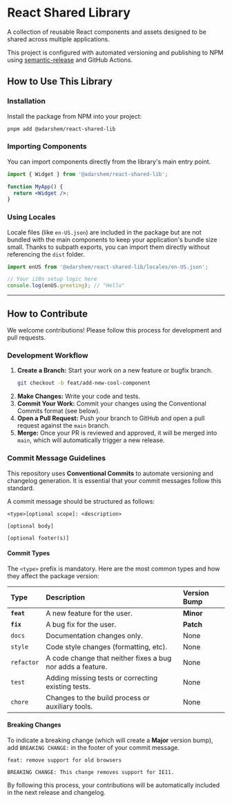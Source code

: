 # React Shared Library

A collection of reusable React components and assets designed to be shared across multiple applications.

This project is configured with automated versioning and publishing to NPM using [semantic-release](https://github.com/semantic-release/semantic-release) and GitHub Actions.

## How to Use This Library

### Installation

Install the package from NPM into your project:

```bash
pnpm add @adarshem/react-shared-lib
```

### Importing Components

You can import components directly from the library's main entry point.

```jsx
import { Widget } from '@adarshem/react-shared-lib';

function MyApp() {
  return <Widget />;
}
```

### Using Locales

Locale files (like `en-US.json`) are included in the package but are not bundled with the main components to keep your application's bundle size small. Thanks to subpath exports, you can import them directly without referencing the `dist` folder.

```jsx
import enUS from '@adarshem/react-shared-lib/locales/en-US.json';

// Your i18n setup logic here
console.log(enUS.greeting); // "Hello"
```

---

## How to Contribute

We welcome contributions! Please follow this process for development and pull requests.

### Development Workflow

1.  **Create a Branch:** Start your work on a new feature or bugfix branch.
    ```bash
    git checkout -b feat/add-new-cool-component
    ```
2.  **Make Changes:** Write your code and tests.
3.  **Commit Your Work:** Commit your changes using the Conventional Commits format (see below).
4.  **Open a Pull Request:** Push your branch to GitHub and open a pull request against the `main` branch.
5.  **Merge:** Once your PR is reviewed and approved, it will be merged into `main`, which will automatically trigger a new release.

### Commit Message Guidelines

This repository uses **Conventional Commits** to automate versioning and changelog generation. It is essential that your commit messages follow this standard.

A commit message should be structured as follows:

```
<type>[optional scope]: <description>

[optional body]

[optional footer(s)]
```

#### Commit Types

The `<type>` prefix is mandatory. Here are the most common types and how they affect the package version:

| Type       | Description                                        | Version Bump |
| :--------- | :------------------------------------------------- | :----------- |
| **`feat`** | A new feature for the user.                        | **Minor**    |
| **`fix`**  | A bug fix for the user.                            | **Patch**    |
| `docs`     | Documentation changes only.                        | None         |
| `style`    | Code style changes (formatting, etc).              | None         |
| `refactor` | A code change that neither fixes a bug nor adds a feature. | None         |
| `test`     | Adding missing tests or correcting existing tests. | None         |
| `chore`    | Changes to the build process or auxiliary tools.   | None         |

#### Breaking Changes

To indicate a breaking change (which will create a **Major** version bump), add `BREAKING CHANGE:` in the footer of your commit message.

```
feat: remove support for old browsers

BREAKING CHANGE: This change removes support for IE11.
```

By following this process, your contributions will be automatically included in the next release and changelog.
